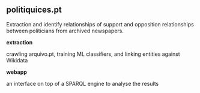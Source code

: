 ## politiquices.pt

Extraction and identify relationships of support and opposition relationships between politicians from archived newspapers.

__extraction__ 
   
   crawling arquivo.pt, training ML classifiers, and linking entities against Wikidata
   
__webapp__

   an interface on top of a SPARQL engine to analyse the results 
   
 
